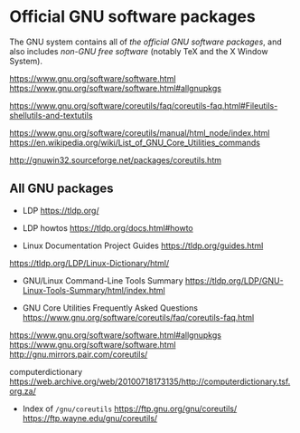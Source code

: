 # Official GNU software packages

The GNU system contains all of *the official GNU software packages*, and also includes *non-GNU free software* (notably TeX and the X Window System).

https://www.gnu.org/software/software.html
https://www.gnu.org/software/software.html#allgnupkgs

https://www.gnu.org/software/coreutils/faq/coreutils-faq.html#Fileutils-shellutils-and-textutils

https://www.gnu.org/software/coreutils/manual/html_node/index.html
https://en.wikipedia.org/wiki/List_of_GNU_Core_Utilities_commands

http://gnuwin32.sourceforge.net/packages/coreutils.htm



## All GNU packages

* LDP
https://tldp.org/

* LDP howtos
https://tldp.org/docs.html#howto

* Linux Documentation Project Guides
https://tldp.org/guides.html


https://tldp.org/LDP/Linux-Dictionary/html/

* GNU/Linux Command-Line Tools Summary
https://tldp.org/LDP/GNU-Linux-Tools-Summary/html/index.html


* GNU Core Utilities Frequently Asked Questions
https://www.gnu.org/software/coreutils/faq/coreutils-faq.html

https://www.gnu.org/software/software.html#allgnupkgs
https://www.gnu.org/software/software.html
http://gnu.mirrors.pair.com/coreutils/

computerdictionary
https://web.archive.org/web/20100718173135/http://computerdictionary.tsf.org.za/


* Index of `/gnu/coreutils`
https://ftp.gnu.org/gnu/coreutils/
https://ftp.wayne.edu/gnu/coreutils/

